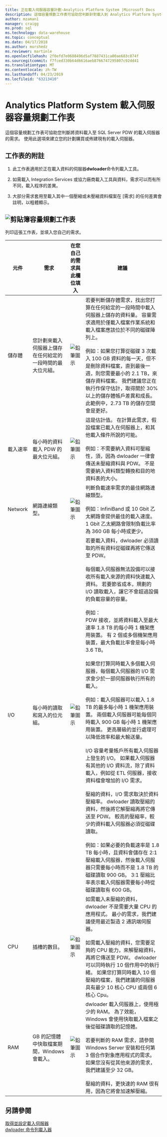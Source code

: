 ```yaml
---
title: 正在載入伺服器容量計劃-Analytics Platform System |Microsoft Docs
description: 這個容量規劃工作表可協助您判斷針對載入到 Analytics Platform System Parallel Data Warehouse 的資料載入伺服器的需求。 」
author: mzaman1
manager: craigg
ms.prod: sql
ms.technology: data-warehouse
ms.topic: conceptual
ms.date: 04/17/2018
ms.author: murshedz
ms.reviewer: martinle
ms.openlocfilehash: 2f0efd7e0688496d5af7887431ca00ae683c874f
ms.sourcegitcommit: f7fced330b64d6616aeb8766747295807c92dd41
ms.translationtype: MT
ms.contentlocale: zh-TW
ms.lasthandoff: 04/23/2019
ms.locfileid: "63213410"
---
```

# <a name="loading-server-capacity-planning-worksheet-for-analytics-platform-system"></a>Analytics Platform System 載入伺服器容量規劃工作表
這個容量規劃工作表可協助您判斷將資料載入至 SQL Server PDW 的載入伺服器的需求。 使用此選項來建立您的計劃購買或佈建現有的載入伺服器。  
  
## <a name="worksheet-notes"></a>工作表的附註
  
1.  此工作表適用於正在載入資料的伺服器**dwloader**命令列載入工具。  
  
2.  如需載入 Integration Services 或協力廠商載入工具與資料，需求可以而有所不同，載入程序的差異。  
  
3.  大部分需求套用至載入其中一個壓縮或未壓縮資料檔案在 [需求] 的任何差異會註明，以粗體顯示。  
  
## <a name="clipboardmediaclipboard-iconpng-clipboard-capacity-planning-worksheet"></a>![剪貼簿](media/clipboard-icon.png "剪貼簿")容量規劃工作表  
  
列印這張工作表，並填入您自己的需求。  
  
|元件|需求|在您自己的需求與此欄位填入|建議|  
|-------------|---------------|--------------------------------------------------|-------------------|  
|儲存體|您計劃來載入伺服器上儲存在任何給定的一段時間的最大位元組。|![鉛筆圖示](media/pencil-icon.png "鉛筆圖示")|若要判斷儲存體需求，找出您打算在任何給定的一段時間中載入伺服器上儲存的資料量。  容量需求適用於僅載入檔案作業系統和載入檔案應該位於不同的磁碟陣列上。<br /><br />例如：如果您打算從磁碟 3 次載入 100 GB 資料的每一天，但不是刪除資料檔案，直到最後一週，則您需要最小的 2.1 TB，來儲存資料檔案。 我們建議您正在執行作保守估計，取得關於 30%以上的儲存體帳戶差異和成長。  此範例中，2.73 TB 的儲存空間會是更好。|  
|載入速率|每小時的資料載入 PDW 的最大位元組。|![鉛筆圖示](media/pencil-icon.png "鉛筆圖示")|這是估計值。 在計算此需求，假設檔案已載入在伺服器上，和其他載入條件所說的可能。<br /><br />例如：不需要納入資料可壓縮性，須，因為 dwloader 一律會傳送未壓縮資料與 PDW。 不是需要納入資料類型轉換和目的地資料表的大小。|  
|Network|網路連線類型。|![鉛筆圖示](media/pencil-icon.png "鉛筆圖示")|判斷負載速率需求的最佳網路連線類型。<br /><br />例如：InfiniBand 或 10 Gbit 乙太網路會提供最佳的載入速度。 1 Gbit 乙太網路會限制負載比率為 360 GB 每小時或更少。|  
|I/O|每小時的讀取和寫入的位元組。|![鉛筆圖示](media/pencil-icon.png "鉛筆圖示")|若要載入資料，dwloader 必須讀取的所有資料從磁碟再將它傳送至 PDW。<br /><br />每個載入伺服器無法設備可以接收所有載入來源的資料快速載入資料。 若要節省成本，規劃的 I/O 讀取載入，讓它不會超過設備的負載容量的容量。<br /><br />例如：<br />PDW 接收，並將資料載入至最大速率 1.8 TB 的每小時 1 機架應用裝置。 有 2 個或多個機架應用裝置，最大負載比率會是每小時 3.6 TB。<br /><br />如果您打算同時載入多個載入伺服器，每個載入伺服器的 I/O 需求會少於一部伺服器執行所有的載入。<br /><br />例如：載入伺服器可以載入 1.8 TB 的最多每小時 1 機架應用裝置。 兩個載入伺服器可能每個同時載入 900 GB 每小時 1 機架應用裝置。 更高層級的並行處理可以降低效率和最大輸送量。<br /><br />I/O 容量考量帳戶所有載入伺服器上發生的 I/O。 如果載入伺服器有其他的 I/O 資料流，除了資料載入，例如從 ETL 伺服器，接收資料檔會增加的 I/O 需求。<br /><br />壓縮的資料，I/O 需求取決於資料壓縮率。 dwloader 讀取壓縮的資料，然後將它解壓縮再將它傳送至 PDW。 較高的壓縮率，較少的資料載入伺服器必須從磁碟讀取。<br /><br />例如：如果必要的負載速率是 1.8 TB 每小時，且資料會儲存在 2:1 壓縮載入伺服器，然後載入伺服器只需要每小時而不是 1.8 TB 的磁碟讀取 900 GB。 3:1 壓縮比率表示載入伺服器需要每小時從磁碟讀取有 600 GB。|  
|CPU|插槽的數目。|![鉛筆圖示](media/pencil-icon.png "鉛筆圖示")|如需載入未壓縮的資料，dwloader 不是需要大量 CPU 的應用程式。  最小的需求，我們建議使用最近製造 2 通訊端伺服器。<br /><br />如需載入壓縮的資料，您需要足夠的 CPU 能力，來解壓縮資料，再將它傳送至 PDW。 dwloader 可以同時執行 10 個作用中的執行緒。 如果您打算同時載入 10 個壓縮的檔案，我們建議的伺服器具有最少 10 核心 CPU 或兩個 6 核心 Cpu。|  
|RAM|GB 的記憶體中快取檔案期間，Windows 會載入。|![鉛筆圖示](media/pencil-icon.png "鉛筆圖示")|dwloader 載入伺服器上，使用極少的 RAM。 為了效能，Windows 會使用快取載入檔案之後從磁碟讀取的記憶體。<br /><br />若要判斷的 RAM 需求，請參閱 Windows Server 安裝和任何第 3 個合作對象應用程式的需求。 如果您沒有從其他來源的需求，我們建議至少 32 GB。<br /><br />壓縮的資料，更快速的 RAM 很有用，因為它將會加速解壓縮。|  
  
## <a name="see-also"></a>另請參閱  
[取得並設定載入伺服器](acquire-and-configure-loading-server.md)  
[dwloader 命令列載入器](dwloader.md)  
  

